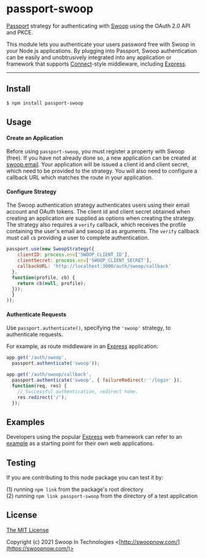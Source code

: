# passport-swoop

[Passport](http://passportjs.org/) strategy for authenticating with [Swoop](http://swoopnow.com/)
using the OAuth 2.0 API and PKCE.

This module lets you authenticate your users password free with Swoop in your Node.js applications.
By plugging into Passport, Swoop authentication can be easily and
unobtrusively integrated into any application or framework that supports
[Connect](http://www.senchalabs.org/connect/)-style middleware, including
[Express](http://expressjs.com/).

---

## Install

```bash
$ npm install passport-swoop
```

## Usage

#### Create an Application

Before using `passport-swoop`, you must register a property with Swoop (free).
If you have not already done so, a new application can be created at
[swoop.email](https://dashboard.swoop.email/).  Your application
will be issued a client id and client secret, which need to be provided to the
strategy.  You will also need to configure a callback URL which matches the
route in your application.

#### Configure Strategy

The Swoop authentication strategy authenticates users using their email account
and OAuth tokens.  The client id and client secret obtained when creating
an application are supplied as options when creating the strategy.  The strategy
also requires a `verify` callback, which receives the profile containing
the user's email and swoop id as arguments. The `verify` callback must call `cb`
providing a user to complete authentication.

```javascript
passport.use(new SwoopStrategy({
    clientID: process.env['SWOOP_CLIENT_ID'],
    clientSecret: process.env['SWOOP_CLIENT_SECRET'],
    callbackURL: 'http://localhost:3000/auth/swoop/callback'    
  },
  function(profile, cb) {    
    return cb(null, profile);
  }));
  }
));
```

#### Authenticate Requests

Use `passport.authenticate()`, specifying the `'swoop'` strategy, to
authenticate requests.

For example, as route middleware in an [Express](http://expressjs.com/)
application:

```javascript
app.get('/auth/swoop',
  passport.authenticate('swoop'));

app.get('/auth/swoop/callback',
  passport.authenticate('swoop', { failureRedirect: '/login' }),
  function(req, res) {
    // Successful authentication, redirect home.
    res.redirect('/');
  });
```

## Examples

Developers using the popular [Express](http://expressjs.com/) web framework can
refer to an [example](https://github.com/Swoop-Password-Free/express-4.x-swoop-example)
as a starting point for their own web applications.

## Testing
If you are contributing to this node package you can test it by:

(1) running `npm link` from the package's root directory  
(2) running `npm link passport-swoop` from the directory of a test application

## License

[The MIT License](http://opensource.org/licenses/MIT)

Copyright (c) 2021 Swoop In Technologies <[http://swoopnow.com/](https://swoopnow.com/)>
